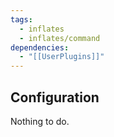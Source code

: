 ```yaml
---
tags:
  - inflates
  - inflates/command
dependencies:
  - "[[UserPlugins]]"
---
```

## Configuration

Nothing to do.